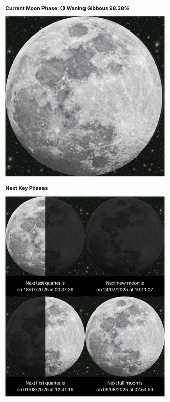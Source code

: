 ### Current Moon Phase: 🌖 Waning Gibbous 98.38%
![Moon Phase](moonphase.png)
### Next Key Phases
![Gallery](gallery.png)